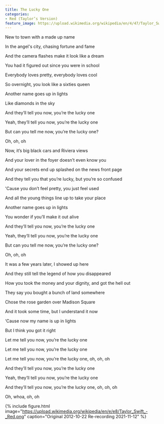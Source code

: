 ```yaml
---
title: The Lucky One
categories:
- Red (Taylor’s Version)
feature_image: https://upload.wikimedia.org/wikipedia/en/4/47/Taylor_Swift_-_Red_%28Taylor%27s_Version%29.png
--- 
```

New to town with a made up name

In the angel's city, chasing fortune and fame

And the camera flashes make it look like a dream

You had it figured out since you were in school

Everybody loves pretty, everybody loves cool

So overnight, you look like a sixties queen

Another name goes up in lights

Like diamonds in the sky

And they’ll tell you now, you’re the lucky one

Yeah, they’ll tell you now, you’re the lucky one

But can you tell me now, you’re the lucky one?

Oh, oh, oh

Now, it’s big black cars and Riviera views

And your lover in the foyer doesn’t even know you

And your secrets end up splashed on the news front page

And they tell you that you’re lucky, but you’re so confused

'Cause you don’t feel pretty, you just feel used

And all the young things line up to take your place

Another name goes up in lights

You wonder if you’ll make it out alive

And they’ll tell you now, you’re the lucky one

Yeah, they’ll tell you now, you’re the lucky one

But can you tell me now, you’re the lucky one?

Oh, oh, oh

It was a few years later, I showed up here

And they still tell the legend of how you disappeared

How you took the money and your dignity, and got the hell out

They say you bought a bunch of land somewhere

Chose the rose garden over Madison Square

And it took some time, but I understand it now

‘Cause now my name is up in lights

But I think you got it right

Let me tell you now, you’re the lucky one

Let me tell you now, you’re the lucky one

Let me tell you now, you’re the lucky one, oh, oh, oh

And they’ll tell you now, you’re the lucky one

Yeah, they’ll tell you now, you’re the lucky one

And they’ll tell you now, you’re the lucky one, oh, oh, oh

Oh, whoa, oh, oh


 {% include figure.html image="https://upload.wikimedia.org/wikipedia/en/e/e8/Taylor_Swift_-_Red.png" caption="Original 2012-10-22 Re-recording 2021-11-12" %}